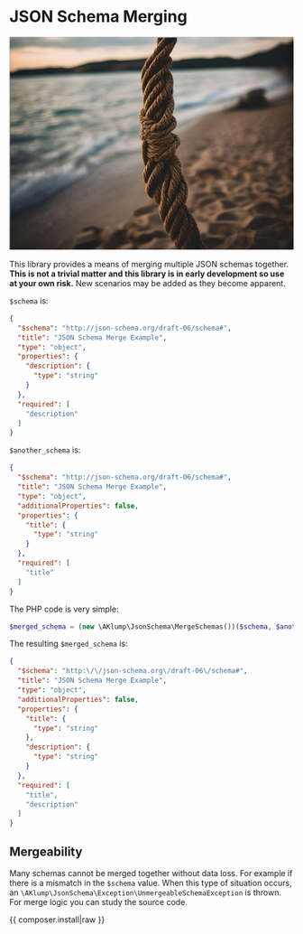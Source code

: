 <!--
id: readme
tags: ''
-->

# JSON Schema Merging

![Hero image](../../images/json_schema_merge.jpg)

This library provides a means of merging multiple JSON schemas together.  **This is not a trivial matter and this library is in early development so use at your own risk.**  New scenarios may be added as they become apparent.

`$schema` is:

```json
{
  "$schema": "http://json-schema.org/draft-06/schema#",
  "title": "JSON Schema Merge Example",
  "type": "object",
  "properties": {
    "description": {
      "type": "string"
    }
  },
  "required": [
    "description"
  ]
}

```

`$another_schema` is:

```json
{
  "$schema": "http://json-schema.org/draft-06/schema#",
  "title": "JSON Schema Merge Example",
  "type": "object",
  "additionalProperties": false,
  "properties": {
    "title": {
      "type": "string"
    }
  },
  "required": [
    "title"
  ]
}
```

The PHP code is very simple:

```php
$merged_schema = (new \AKlump\JsonSchema\MergeSchemas())($schema, $another_schema);
```

The resulting `$merged_schema` is:

```json
{
  "$schema": "http:\/\/json-schema.org\/draft-06\/schema#",
  "title": "JSON Schema Merge Example",
  "type": "object",
  "additionalProperties": false,
  "properties": {
    "title": {
      "type": "string"
    },
    "description": {
      "type": "string"
    }
  },
  "required": [
    "title",
    "description"
  ]
}
```

## Mergeability

Many schemas cannot be merged together without data loss. For example if there is a mismatch in the `$schema` value. When this type of situation occurs, an `\AKlump\JsonSchema\Exception\UnmergeableSchemaException` is thrown. For merge logic you can study the source code.

{{ composer.install|raw }}
